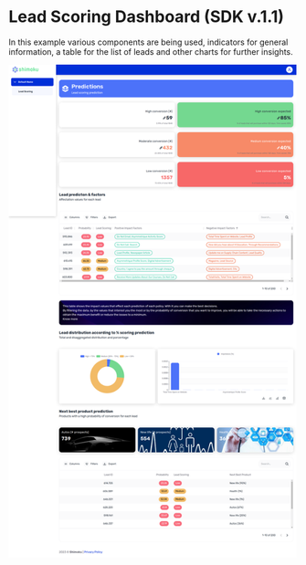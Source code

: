 # Lead Scoring Dashboard (SDK v.1.1)

In this example various components are being used, indicators for general information, a table for the list of leads 
and other charts for further insights.


<p align="center">
  <img src="img/lead_scoring.png">
</p>
